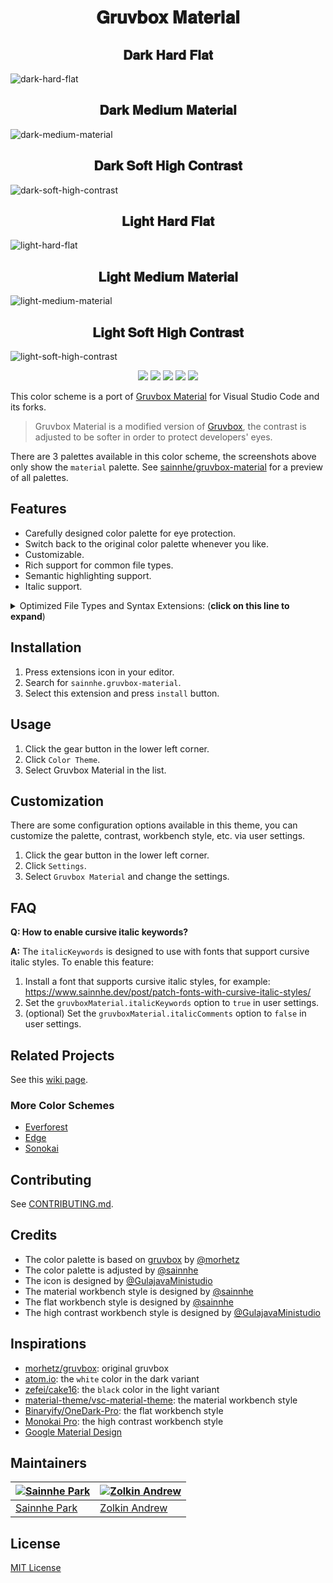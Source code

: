 <h1 align="center">
𝐆𝐫𝐮𝐯𝐛𝐨𝐱 𝐌𝐚𝐭𝐞𝐫𝐢𝐚𝐥
</h1>

<h2 align="center">
𝐃𝐚𝐫𝐤 𝐇𝐚𝐫𝐝 𝐅𝐥𝐚𝐭
</h2>

![dark-hard-flat](https://gitlab.com/sainnhe/img/-/raw/master/gm-vsc-dark-hard-flat.png)

<h2 align="center">
𝐃𝐚𝐫𝐤 𝐌𝐞𝐝𝐢𝐮𝐦 𝐌𝐚𝐭𝐞𝐫𝐢𝐚𝐥
</h2>

![dark-medium-material](https://gitlab.com/sainnhe/img/-/raw/master/gm-vsc-dark-medium-material.png)

<h2 align="center">
𝐃𝐚𝐫𝐤 𝐒𝐨𝐟𝐭 𝐇𝐢𝐠𝐡 𝐂𝐨𝐧𝐭𝐫𝐚𝐬𝐭
</h2>

![dark-soft-high-contrast](https://gitlab.com/sainnhe/img/-/raw/master/gm-vsc-dark-soft-high-contrast.png)

<h2 align="center">
𝐋𝐢𝐠𝐡𝐭 𝐇𝐚𝐫𝐝 𝐅𝐥𝐚𝐭
</h2>

![light-hard-flat](https://gitlab.com/sainnhe/img/-/raw/master/gm-vsc-light-hard-flat.png)

<h2 align="center">
𝐋𝐢𝐠𝐡𝐭 𝐌𝐞𝐝𝐢𝐮𝐦 𝐌𝐚𝐭𝐞𝐫𝐢𝐚𝐥
</h2>

![light-medium-material](https://gitlab.com/sainnhe/img/-/raw/master/gm-vsc-light-medium-material.png)

<h2 align="center">
𝐋𝐢𝐠𝐡𝐭 𝐒𝐨𝐟𝐭 𝐇𝐢𝐠𝐡 𝐂𝐨𝐧𝐭𝐫𝐚𝐬𝐭
</h2>

![light-soft-high-contrast](https://gitlab.com/sainnhe/img/-/raw/master/gm-vsc-light-soft-high-contrast.png)

<p align="center">
    <a href="https://marketplace.visualstudio.com/items?itemName=sainnhe.gruvbox-material" alt="Marketplace">
        <img src="https://img.shields.io/badge/vscode-marketplace-blue" /></a>
    <a href="https://open-vsx.org/extension/sainnhe/gruvbox-material" alt="Registry">
        <img src="https://img.shields.io/badge/open--vsx-registry-green" /></a>
    <a href="https://github.com/sainnhe/gruvbox-material-vscode" alt="Repository">
        <img src="https://img.shields.io/badge/github-repository-blueviolet" /></a>
    <a href="https://github.com/sainnhe/gruvbox-material-vscode/issues" alt="Issues">
        <img src="https://img.shields.io/badge/issue-feedback-red" /></a>
    <a href="https://vscode.dev/theme/sainnhe.gruvbox-material" alt="Preview">
        <img src="https://img.shields.io/badge/preview-vscode.dev-yellow" /></a>
</p>

This color scheme is a port of [Gruvbox Material](https://github.com/sainnhe/gruvbox-material) for Visual Studio Code and its forks.

> Gruvbox Material is a modified version of [Gruvbox](https://github.com/morhetz/gruvbox), the contrast is adjusted to be softer in order to protect developers' eyes.

There are 3 palettes available in this color scheme, the screenshots above only show the `material` palette. See [sainnhe/gruvbox-material](https://github.com/sainnhe/gruvbox-material) for a preview of all palettes.

## Features

- Carefully designed color palette for eye protection.
- Switch back to the original color palette whenever you like.
- Customizable.
- Rich support for common file types.
- Semantic highlighting support.
- Italic support.

<details>
  <summary>Optimized File Types and Syntax Extensions: (<b>click on this line to expand</b>)</summary>

The following file types and syntax extensions are basically optimized, but there might be some bugs and mistakes, feedback is welcome :)

- **Assembly:** [MASM](https://marketplace.visualstudio.com/items?itemName=bltg-team.masm)
- **C#:** builtin
- **C++:** buildin, [C/C++](https://marketplace.visualstudio.com/items?itemName=ms-vscode.cpptools), [Better C++ Syntax](https://marketplace.visualstudio.com/items?itemName=jeff-hykin.better-cpp-syntax)
- **C:** builtin, [C/C++](https://marketplace.visualstudio.com/items?itemName=ms-vscode.cpptools)
- **Clojure:** builtin
- **CMake:** [CMake](https://marketplace.visualstudio.com/items?itemName=twxs.cmake)
- **CoffeeScript:** builtin
- **CSS:** builtin
- **Dart:** [Dart](https://marketplace.visualstudio.com/items?itemName=Dart-Code.dart-code)
- **Diff:** builtin
- **Dockerfile:** builtin, [vscode-docker-syntax](https://marketplace.visualstudio.com/items?itemName=dunstontc.vscode-docker-syntax), [Better Dockerfile Syntax](https://marketplace.visualstudio.com/items?itemName=jeff-hykin.better-dockerfile-syntax)
- **Elixir:** [vscode-elixir](https://marketplace.visualstudio.com/items?itemName=mjmcloug.vscode-elixir)
- **Elm:** [elm](https://marketplace.visualstudio.com/items?itemName=Elmtooling.elm-ls-vscode)
- **Erlang:** [erlang](https://marketplace.visualstudio.com/items?itemName=pgourlain.erlang)
- **F#:** builtin
- **Fish:** [fish-vscode](https://marketplace.visualstudio.com/items?itemName=skyapps.fish-vscode)
- **Fortran:** [Modern Fortran](https://marketplace.visualstudio.com/items?itemName=krvajalm.linter-gfortran)
- **Git:** builtin
- **Go:** builtin
- **GraphQL:** [GraphQL](https://marketplace.visualstudio.com/items?itemName=Prisma.vscode-graphql), [GraphQL for VSCode](https://marketplace.visualstudio.com/items?itemName=kumar-harsh.graphql-for-vscode)
- **Groovy:** builtin
- **Haskell:** [Haskell Syntax Highlighting](https://marketplace.visualstudio.com/items?itemName=justusadam.language-haskell)
- **Html:** builtin
- **Java:** builtin
- **JavaScript:** builtin ([~~Babel JavaScript~~](https://marketplace.visualstudio.com/items?itemName=mgmcdermott.vscode-language-babel) not recommend [#6](https://github.com/sainnhe/gruvbox-material-vscode/issues/6))
- **JSON:** builtin
- **JSX:** builtin
- **Julia:** [Julia](https://marketplace.visualstudio.com/items?itemName=julialang.language-julia)
- **Kotlin:** [Kotlin Language](https://marketplace.visualstudio.com/items?itemName=mathiasfrohlich.Kotlin)
- **LaTex:** [LaTex](https://marketplace.visualstudio.com/items?itemName=torn4dom4n.latex-support)
- **LESS:** builtin
- **Lisp:** [Lisp](https://marketplace.visualstudio.com/items?itemName=mattn.Lisp)
- **Lua:** builtin, [Lua Plus](https://marketplace.visualstudio.com/items?itemName=jep-a.lua-plus)
- **Makefile:** builtin
- **Markdown:** builtin
- **ObjectiveC:** builtin
- **Perl:** builtin
- **PHP:** builtin
- **PowerShell:** builtin
- **Protobuf:** [vscode-proto3](https://marketplace.visualstudio.com/items?itemName=zxh404.vscode-proto3)
- **Pug:** builtin
- **PureScript:** [PureScript IDE](https://marketplace.visualstudio.com/items?itemName=nwolverson.ide-purescript)
- **Python:** builtin, [Pylance](https://marketplace.visualstudio.com/items?itemName=ms-python.vscode-pylance)
- **R:** builtin
- **reStructuredText:** [reStructuredText](https://marketplace.visualstudio.com/items?itemName=lextudio.restructuredtext)
- **Ruby:** [VSCode Ruby](https://marketplace.visualstudio.com/items?itemName=wingrunr21.vscode-ruby), [Ruby Language Colorization](https://marketplace.visualstudio.com/items?itemName=groksrc.ruby)
- **Rust:** builtin, [Rust Analyzer](https://marketplace.visualstudio.com/items?itemName=matklad.rust-analyzer), [vscode-rust-syntax](https://marketplace.visualstudio.com/items?itemName=dunstontc.vscode-rust-syntax)
- **SASS:** [Sass](https://marketplace.visualstudio.com/items?itemName=Syler.sass-indented)
- **Scala:** [Scala Syntax (official)](https://marketplace.visualstudio.com/items?itemName=scala-lang.scala)
- **Shell:** builtin, [Better Shell Syntax](https://marketplace.visualstudio.com/items?itemName=jeff-hykin.better-shellscript-syntax)
- **SQL:** builtin
- **Stylus:** [Stylus](https://marketplace.visualstudio.com/items?itemName=sysoev.language-stylus)
- **Swift:** builtin
- **Tmux:** [tmux](https://marketplace.visualstudio.com/items?itemName=malmaud.tmux)
- **TOML:** [Better TOML](https://marketplace.visualstudio.com/items?itemName=bungcip.better-toml)
- **TSX:** builtin
- **TypeScript:** builtin
- **VimL:** [vscode-viml-syntax](https://marketplace.visualstudio.com/items?itemName=dunstontc.viml)
- **VUE:** [jcbuisson.vue](https://marketplace.visualstudio.com/items?itemName=jcbuisson.vue), [liuji-jim.vue](https://marketplace.visualstudio.com/items?itemName=liuji-jim.vue)
- **Xml:** builtin
- **YAML:** builtin

</details>

## Installation

1. Press extensions icon in your editor.
2. Search for `sainnhe.gruvbox-material`.
3. Select this extension and press `install` button.

## Usage

1. Click the gear button in the lower left corner.
2. Click `Color Theme`.
3. Select Gruvbox Material in the list.

## Customization

There are some configuration options available in this theme, you can customize the palette, contrast, workbench style, etc. via user settings.

1. Click the gear button in the lower left corner.
2. Click `Settings`.
3. Select `Gruvbox Material` and change the settings.

## FAQ

**Q: How to enable cursive italic keywords?**

**A:** The `italicKeywords` is designed to use with fonts that support cursive italic styles. To enable this feature:

1. Install a font that supports cursive italic styles, for example: https://www.sainnhe.dev/post/patch-fonts-with-cursive-italic-styles/
2. Set the `gruvboxMaterial.italicKeywords` option to `true` in user settings.
3. (optional) Set the `gruvboxMaterial.italicComments` option to `false` in user settings.

## Related Projects

See this [wiki page](https://github.com/sainnhe/gruvbox-material/wiki/Related-Projects).

### More Color Schemes

- [Everforest](https://github.com/sainnhe/everforest-vscode)
- [Edge](https://github.com/sainnhe/edge-vscode)
- [Sonokai](https://github.com/sainnhe/sonokai-vscode)

## Contributing

See [CONTRIBUTING.md](https://github.com/sainnhe/gruvbox-material-vscode/blob/master/CONTRIBUTING.md).

## Credits

- The color palette is based on [gruvbox](https://github.com/morhetz/gruvbox) by [@morhetz](https://github.com/morhetz)
- The color palette is adjusted by [@sainnhe](https://github.com/sainnhe)
- The icon is designed by [@GulajavaMinistudio](https://github.com/GulajavaMinistudio)
- The material workbench style is designed by [@sainnhe](https://github.com/sainnhe)
- The flat workbench style is designed by [@sainnhe](https://github.com/sainnhe)
- The high contrast workbench style is designed by [@GulajavaMinistudio](https://github.com/GulajavaMinistudio)

## Inspirations

- [morhetz/gruvbox](https://github.com/morhetz/gruvbox): original gruvbox
- [atom.io](https://atom.io): the `white` color in the dark variant
- [zefei/cake16](https://github.com/zefei/cake16): the `black` color in the light variant
- [material-theme/vsc-material-theme](https://github.com/material-theme/vsc-material-theme): the material workbench style
- [Binaryify/OneDark-Pro](https://github.com/Binaryify/OneDark-Pro): the flat workbench style
- [Monokai Pro](https://monokai.pro/vscode): the high contrast workbench style
- [Google Material Design](https://www.material.io)

## Maintainers

| [![Sainnhe Park](https://avatars1.githubusercontent.com/u/37491630?s=70&u=14e72916dcf467f393c532536387ec72a23747ec&v=4)](https://github.com/sainnhe) | [![Zolkin Andrew](https://avatars2.githubusercontent.com/u/58516282?s=70&u=87954a1cdbb355162ecbd9826b6b85525f498240&v=4)](https://github.com/Z4RX) |
| ---------------------------------------------------------------------------------------------------------------------------------------------------- | -------------------------------------------------------------------------------------------------------------------------------------------------- |
| [Sainnhe Park](https://github.com/sainnhe)                                                                                                           | [Zolkin Andrew](https://github.com/Z4RX)                                                                                                           |

## License

[MIT License](https://github.com/sainnhe/gruvbox-material-vscode/blob/master/LICENSE)
